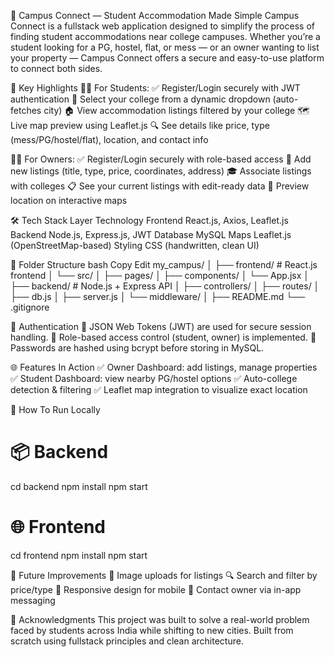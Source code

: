🏫 Campus Connect — Student Accommodation Made Simple
Campus Connect is a fullstack web application designed to simplify the process of finding student accommodations near college campuses. Whether you’re a student looking for a PG, hostel, flat, or mess — or an owner wanting to list your property — Campus Connect offers a secure and easy-to-use platform to connect both sides.

🚀 Key Highlights
👩‍🎓 For Students:
✅ Register/Login securely with JWT authentication
🏫 Select your college from a dynamic dropdown (auto-fetches city)
🏠 View accommodation listings filtered by your college
🗺️ Live map preview using Leaflet.js
🔍 See details like price, type (mess/PG/hostel/flat), location, and contact info

🧑‍💼 For Owners:
✅ Register/Login securely with role-based access
📝 Add new listings (title, type, price, coordinates, address)
🎓 Associate listings with colleges
📋 See your current listings with edit-ready data
📍 Preview location on interactive maps

🛠️ Tech Stack
Layer	Technology
Frontend	React.js, Axios, Leaflet.js
Backend	Node.js, Express.js, JWT
Database	MySQL
Maps	Leaflet.js (OpenStreetMap-based)
Styling	CSS (handwritten, clean UI)

📁 Folder Structure
bash
Copy
Edit
my_campus/
│
├── frontend/        # React.js frontend
│   └── src/
│       ├── pages/
│       ├── components/
│       └── App.jsx
│
├── backend/         # Node.js + Express API
│   ├── controllers/
│   ├── routes/
│   ├── db.js
│   ├── server.js
│   └── middleware/
│
├── README.md
└── .gitignore

🔐 Authentication
🔑 JSON Web Tokens (JWT) are used for secure session handling.
🧠 Role-based access control (student, owner) is implemented.
🔐 Passwords are hashed using bcrypt before storing in MySQL.

🌐 Features In Action
✅ Owner Dashboard: add listings, manage properties
✅ Student Dashboard: view nearby PG/hostel options
✅ Auto-college detection & filtering
✅ Leaflet map integration to visualize exact location

🏁 How To Run Locally
# 📦 Backend
cd backend
npm install
npm start

# 🌐 Frontend
cd frontend
npm install
npm start

🧪 Future Improvements
📸 Image uploads for listings
🔍 Search and filter by price/type
📱 Responsive design for mobile
📨 Contact owner via in-app messaging

🙌 Acknowledgments
This project was built to solve a real-world problem faced by students across India while shifting to new cities. Built from scratch using fullstack principles and clean architecture.

